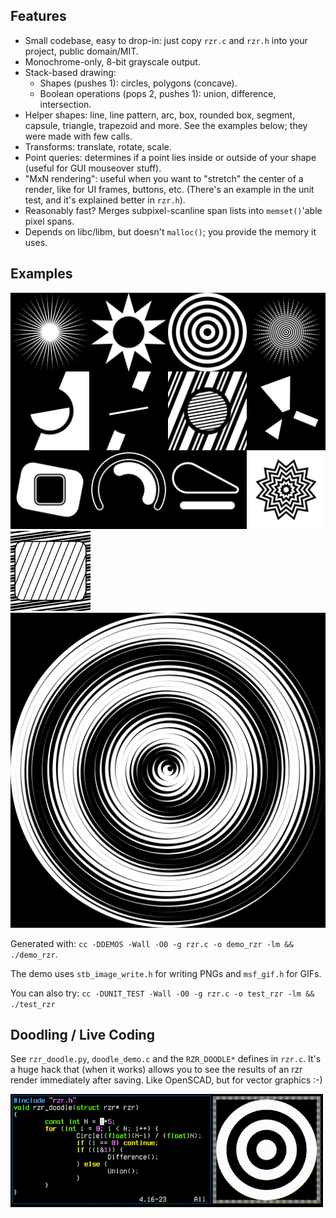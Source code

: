 ## Features
 - Small codebase, easy to drop-in: just copy `rzr.c` and `rzr.h` into your project, public domain/MIT.
 - Monochrome-only, 8-bit grayscale output.
 - Stack-based drawing:
   - Shapes (pushes 1): circles, polygons (concave).
   - Boolean operations (pops 2, pushes 1): union, difference, intersection.
 - Helper shapes: line, line pattern, arc, box, rounded box, segment, capsule, triangle, trapezoid and more. See the examples below; they were made with few calls.
 - Transforms: translate, rotate, scale.
 - Point queries: determines if a point lies inside or outside of your shape (useful for GUI mouseover stuff).
 - "MxN rendering": useful when you want to "stretch" the center of a render, like for UI frames, buttons, etc.
   (There's an example in the unit test, and it's explained better in `rzr.h`).
 - Reasonably fast? Merges subpixel-scanline span lists into `memset()`'able pixel spans.
 - Depends on libc/libm, but doesn't `malloc()`; you provide the memory it uses.

## Examples

![](./_rzrdemo_zoo.png)
![](./_rzrdemo_anim.gif)
![](./_rzrdemo_sharp.png)

Generated with: `cc -DDEMOS -Wall -O0 -g rzr.c -o demo_rzr -lm && ./demo_rzr`.

The demo uses `stb_image_write.h` for writing PNGs and `msf_gif.h` for GIFs.

You can also try: `cc -DUNIT_TEST -Wall -O0 -g rzr.c -o test_rzr -lm && ./test_rzr`

## Doodling / Live Coding

See `rzr_doodle.py`, `doodle_demo.c` and the `RZR_DOODLE*` defines in `rzr.c`. It's a huge hack that (when it works)
allows you to see the results of an rzr render immediately after saving. Like OpenSCAD, but for vector graphics :-)

![](./_doodle.gif)
